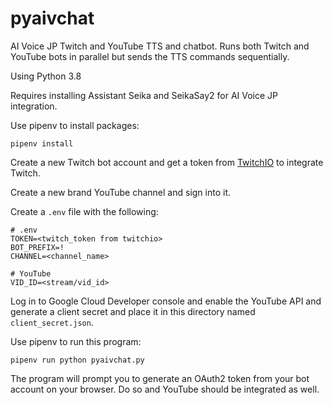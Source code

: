 # pyaivchat
AI Voice JP Twitch and YouTube TTS and chatbot. Runs both Twitch and YouTube bots in
parallel but sends the TTS commands sequentially.

Using Python 3.8

Requires installing Assistant Seika and SeikaSay2 for AI Voice JP integration.

Use pipenv to install packages:

```
pipenv install
```

Create a new Twitch bot account and get a token from [TwitchIO](https://github.com/TwitchIO/TwitchIO) to integrate Twitch.

Create a new brand YouTube channel and sign into it.

Create a `.env` file with the following:

```
# .env
TOKEN=<twitch_token from twitchio>
BOT_PREFIX=!
CHANNEL=<channel_name>

# YouTube
VID_ID=<stream/vid_id>
```

Log in to Google Cloud Developer console and enable the YouTube API and 
generate a client secret and place it in this directory named `client_secret.json`.

Use pipenv to run this program:

```
pipenv run python pyaivchat.py
```

The program will prompt you to generate an OAuth2 token from your bot account on your browser. Do so and YouTube should be integrated as well.
